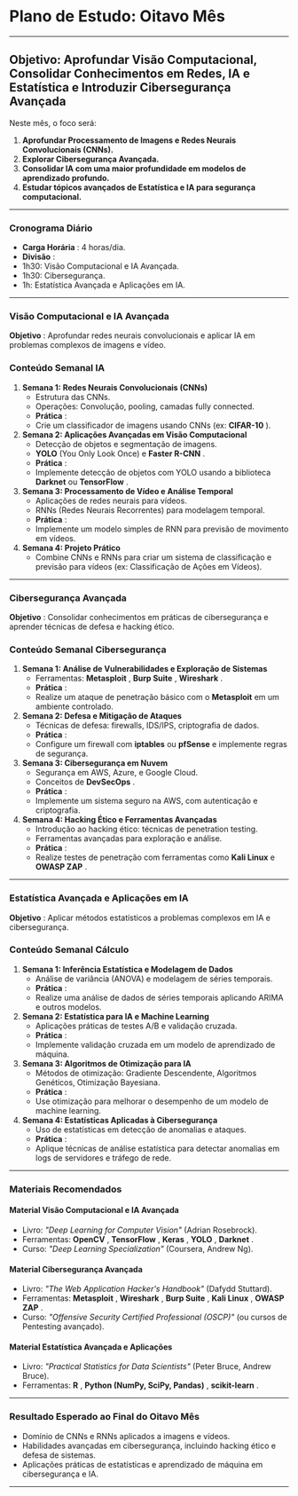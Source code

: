 
# **Plano de Estudo: Oitavo Mês**

---

## **Objetivo: Aprofundar Visão Computacional, Consolidar Conhecimentos em Redes, IA e Estatística e Introduzir Cibersegurança Avançada**

Neste mês, o foco será:

1. **Aprofundar Processamento de Imagens e Redes Neurais Convolucionais (CNNs).**
2. **Explorar Cibersegurança Avançada.**
3. **Consolidar IA com uma maior profundidade em modelos de aprendizado profundo.**
4. **Estudar tópicos avançados de Estatística e IA para segurança computacional.**

---

### **Cronograma Diário**

* **Carga Horária** : 4 horas/dia.
* **Divisão** :
* 1h30: Visão Computacional e IA Avançada.
* 1h30: Cibersegurança.
* 1h: Estatística Avançada e Aplicações em IA.

---

### **Visão Computacional e IA Avançada**

 **Objetivo** : Aprofundar redes neurais convolucionais e aplicar IA em problemas complexos de imagens e vídeo.

### **Conteúdo Semanal IA**

1. **Semana 1: Redes Neurais Convolucionais (CNNs)**
   * Estrutura das CNNs.
   * Operações: Convolução, pooling, camadas fully connected.
   * **Prática** :
   * Crie um classificador de imagens usando CNNs (ex:  **CIFAR-10** ).
2. **Semana 2: Aplicações Avançadas em Visão Computacional**
   * Detecção de objetos e segmentação de imagens.
   * **YOLO** (You Only Look Once) e  **Faster R-CNN** .
   * **Prática** :
   * Implemente detecção de objetos com YOLO usando a biblioteca **Darknet** ou  **TensorFlow** .
3. **Semana 3: Processamento de Vídeo e Análise Temporal**
   * Aplicações de redes neurais para vídeos.
   * RNNs (Redes Neurais Recorrentes) para modelagem temporal.
   * **Prática** :
   * Implemente um modelo simples de RNN para previsão de movimento em vídeos.
4. **Semana 4: Projeto Prático**
   * Combine CNNs e RNNs para criar um sistema de classificação e previsão para vídeos (ex: Classificação de Ações em Vídeos).

---

### **Cibersegurança Avançada**

 **Objetivo** : Consolidar conhecimentos em práticas de cibersegurança e aprender técnicas de defesa e hacking ético.

### **Conteúdo Semanal Cibersegurança**

1. **Semana 1: Análise de Vulnerabilidades e Exploração de Sistemas**
   * Ferramentas:  **Metasploit** ,  **Burp Suite** ,  **Wireshark** .
   * **Prática** :
   * Realize um ataque de penetração básico com o **Metasploit** em um ambiente controlado.
2. **Semana 2: Defesa e Mitigação de Ataques**
   * Técnicas de defesa: firewalls, IDS/IPS, criptografia de dados.
   * **Prática** :
   * Configure um firewall com **iptables** ou **pfSense** e implemente regras de segurança.
3. **Semana 3: Cibersegurança em Nuvem**
   * Segurança em AWS, Azure, e Google Cloud.
   * Conceitos de  **DevSecOps** .
   * **Prática** :
   * Implemente um sistema seguro na AWS, com autenticação e criptografia.
4. **Semana 4: Hacking Ético e Ferramentas Avançadas**
   * Introdução ao hacking ético: técnicas de penetration testing.
   * Ferramentas avançadas para exploração e análise.
   * **Prática** :
   * Realize testes de penetração com ferramentas como **Kali Linux** e  **OWASP ZAP** .

---

### **Estatística Avançada e Aplicações em IA**

 **Objetivo** : Aplicar métodos estatísticos a problemas complexos em IA e cibersegurança.

### **Conteúdo Semanal Cálculo**

1. **Semana 1: Inferência Estatística e Modelagem de Dados**
   * Análise de variância (ANOVA) e modelagem de séries temporais.
   * **Prática** :
   * Realize uma análise de dados de séries temporais aplicando ARIMA e outros modelos.
2. **Semana 2: Estatística para IA e Machine Learning**
   * Aplicações práticas de testes A/B e validação cruzada.
   * **Prática** :
   * Implemente validação cruzada em um modelo de aprendizado de máquina.
3. **Semana 3: Algoritmos de Otimização para IA**
   * Métodos de otimização: Gradiente Descendente, Algoritmos Genéticos, Otimização Bayesiana.
   * **Prática** :
   * Use otimização para melhorar o desempenho de um modelo de machine learning.
4. **Semana 4: Estatísticas Aplicadas à Cibersegurança**
   * Uso de estatísticas em detecção de anomalias e ataques.
   * **Prática** :
   * Aplique técnicas de análise estatística para detectar anomalias em logs de servidores e tráfego de rede.

---

### **Materiais Recomendados**

#### **Material Visão Computacional e IA Avançada**

* Livro: *"Deep Learning for Computer Vision"* (Adrian Rosebrock).
* Ferramentas:  **OpenCV** ,  **TensorFlow** ,  **Keras** ,  **YOLO** ,  **Darknet** .
* Curso: *"Deep Learning Specialization"* (Coursera, Andrew Ng).

#### **Material Cibersegurança Avançada**

* Livro: *"The Web Application Hacker's Handbook"* (Dafydd Stuttard).
* Ferramentas:  **Metasploit** ,  **Wireshark** ,  **Burp Suite** ,  **Kali Linux** ,  **OWASP ZAP** .
* Curso: *"Offensive Security Certified Professional (OSCP)"* (ou cursos de Pentesting avançado).

#### **Material Estatística Avançada e Aplicações**

* Livro: *"Practical Statistics for Data Scientists"* (Peter Bruce, Andrew Bruce).
* Ferramentas:  **R** ,  **Python (NumPy, SciPy, Pandas)** ,  **scikit-learn** .

---

### **Resultado Esperado ao Final do Oitavo Mês**

* Domínio de CNNs e RNNs aplicados a imagens e vídeos.
* Habilidades avançadas em cibersegurança, incluindo hacking ético e defesa de sistemas.
* Aplicações práticas de estatísticas e aprendizado de máquina em cibersegurança e IA.

---
